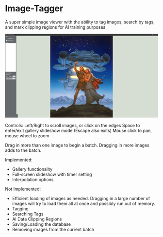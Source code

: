 # Image-Tagger
A super simple image viewer with the ability to tag images, search by tags, and mark clipping regions for AI training purposes

![preview image](ImageTagger_v1.png)

Controls:
Left/Right to scroll images, or click on the edges
Space to enter/exit gallery slideshow mode (Escape also exits)
Mouse click to pan, mouse wheel to zoom

Drag in more than one image to begin a batch. Dragging in more images adds to the batch.

Implemented:
* Gallery functionality
* Full-screen slideshow with timer setting
* Interpolation options

Not Implemented:
* Efficient loading of images as needed. Dragging in a large number of images will try to load them all at once and possibly run out of memory.
* Tagging
* Searching Tags
* AI Data Clipping Regions
* Saving/Loading the database
* Removing images from the current batch
